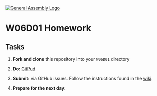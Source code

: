 [![General Assembly Logo](https://camo.githubusercontent.com/1a91b05b8f4d44b5bbfb83abac2b0996d8e26c92/687474703a2f2f692e696d6775722e636f6d2f6b6538555354712e706e67)](https://generalassemb.ly)

#  W06D01 Homework

## Tasks

1) **Fork and clone** this repository into your `W06D01` directory

2) **Do:** [GitPud](./gitpud.md)

3) **Submit:** via GitHub issues. Follow the instructions found in the [wiki](https://git.generalassemb.ly/SEIR-Margaret/class-recordings-and-info/blob/master/submitting-homework.md).

4) **Prepare for the next day:** 

